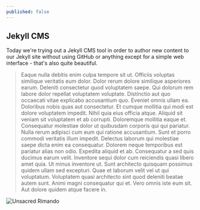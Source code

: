 ```yaml
---
published: false
---
```

## Jekyll CMS

Today we're trying out a Jekyll CMS tool in order to author new content to our Jekyll site without using GitHub or anything except for a simple web interface - that's also quite beautiful.

> Eaque nulla debitis enim culpa tempore sit ut. Officiis voluptas similique veritatis eum dolor. Dolor rerum dolore similique asperiores earum. Deleniti consectetur quod voluptatem saepe. Qui dolorum rem labore dolor repellat voluptatem voluptate. Distinctio aut quo occaecati vitae explicabo accusantium quo.
Eveniet omnis ullam ea. Doloribus nobis quas aut consectetur. Et cumque mollitia qui modi est dolore voluptatem impedit. Nihil quia eius officia atque.
Aliquid sit veniam sit voluptatem et ab corrupti. Doloremque mollitia eaque et. Consequatur molestiae dolor ut quibusdam corporis qui qui pariatur. Nulla rerum adipisci cum eum qui ratione accusantium. Sunt et porro commodi veritatis illum impedit. Delectus laborum qui molestiae saepe dicta enim ea consequatur.
Dolorem neque temporibus est pariatur alias non odio. Expedita aliquid et ab. Consequatur a sed quis ducimus earum velit. Inventore sequi dolor cum reiciendis quasi libero amet quia. Ut minus inventore ut.
Sunt architecto quisquam possimus quidem ullam sed excepturi. Quae et laborum velit vel ut qui voluptatum. Voluptatem quasi architecto sint quod deleniti beatae autem sunt. Animi magni consequatur qui et. Vero omnis iste eum sit. Aut dolore quidem atque facere in.

![Unsacred Rimando](http://beerpulse.com/wp-content/uploads/2013/03/Unsacred-Rimandos-Wit-Beer-e1362774618407-200x200.png)


